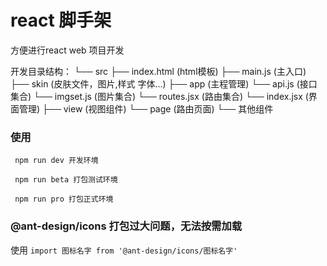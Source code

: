 # react 脚手架

方便进行react web 项目开发 

开发目录结构：
└── src
    ├── index.html (html模板)
    ├── main.js (主入口)
    ├── skin (皮肤文件，图片,样式 字体...)
    ├── app (主程管理)
        └── api.js (接口集合)
        └── imgset.js (图片集合)
        └── routes.jsx (路由集合)
        └── index.jsx (界面管理)
    ├── view (视图组件)
        └── page (路由页面)
        └── 其他组件
    

### 使用

```
 npm run dev 开发环境

 npm run beta 打包测试环境

 npm run pro 打包正式环境

 ```   


### @ant-design/icons 打包过大问题，无法按需加载

   使用 `import 图标名字 from '@ant-design/icons/图标名字'`
 